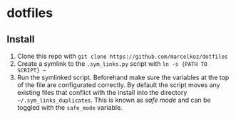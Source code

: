 # dotfiles

## Install
1. Clone this repo with `git clone https://github.com/marcelkoz/dotfiles`
2. Create a symlink to the `.sym_links.py` script with `ln -s {PATH TO SCRIPT} ~`
3. Run the symlinked script. Beforehand make sure the variables at the top of the file are configurated correctly. By default the script moves any existing files that conflict with the install into the directory `~/.sym_links_duplicates`. This is known as *safe mode* and can be toggled with the `safe_mode` variable.
